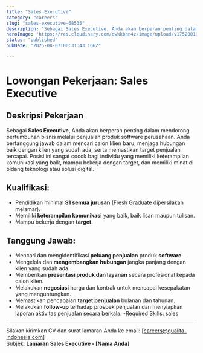 ```yaml
---
title: "Sales Executive"
category: "careers"
slug: "sales-executive-68535"
description: "Sebagai Sales Executive, Anda akan berperan penting dalam mendorong pertumbuhan bisnis melalui penjualan produk software perusahaan. "
heroImage: "https://res.cloudinary.com/dwkkbhn4z/image/upload/v1752001919/uploads/zavjz3zog6dfnfsorenc.jpg"
status: "published"
pubDate: "2025-08-07T00:31:43.166Z"

---
```







# Lowongan Pekerjaan: Sales Executive

## Deskripsi Pekerjaan

Sebagai **Sales Executive**, Anda akan berperan penting dalam mendorong pertumbuhan bisnis melalui penjualan produk software perusahaan. Anda bertanggung jawab dalam mencari calon klien baru, menjaga hubungan baik dengan klien yang sudah ada, serta memastikan target penjualan tercapai. Posisi ini sangat cocok bagi individu yang memiliki keterampilan komunikasi yang baik, mampu bekerja dengan target, dan memiliki minat di bidang teknologi atau solusi digital.

## Kualifikasi:

- Pendidikan minimal **S1 semua jurusan** (Fresh Graduate dipersilakan melamar).
- Memiliki **keterampilan komunikasi** yang baik, baik lisan maupun tulisan.
- Mampu bekerja dengan **target**.

## Tanggung Jawab:

- Mencari dan mengidentifikasi **peluang penjualan** produk **software**.
- Mengelola dan **mengembangkan hubungan** jangka panjang dengan klien yang sudah ada.
- Memberikan **presentasi produk dan layanan** secara profesional kepada calon klien.
- Melakukan **negosiasi** harga dan kontrak untuk mencapai kesepakatan yang menguntungkan.
- Memastikan pencapaian **target penjualan** bulanan dan tahunan.
- Melakukan **follow-up** terhadap prospek penjualan dan menyiapkan laporan aktivitas penjualan secara berkala.
-Required Skills: sales
---

Silakan kirimkan CV dan surat lamaran Anda ke email: [careers@qualita-indonesia.com]  
Subjek: **Lamaran Sales Executive - [Nama Anda]**
